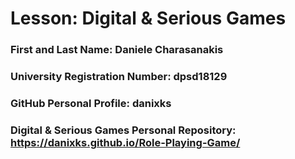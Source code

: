 # Lesson: Digital & Serious Games

### First and Last Name: Daniele Charasanakis
### University Registration Number: dpsd18129
### GitHub Personal Profile: danixks
### Digital & Serious Games Personal Repository: https://danixks.github.io/Role-Playing-Game/
